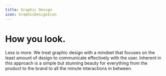 ```yaml
---
title: Graphic Design
icon: GraphicDesignIcon
---
```


# How you look.

Less is more. We treat graphic design with a mindset that focuses on the least
amount of design to communicate effectively with the user. Inherent in this
approach is a simple but stunning beauty for everything from the product to the
brand to all the minute interactions in between.

